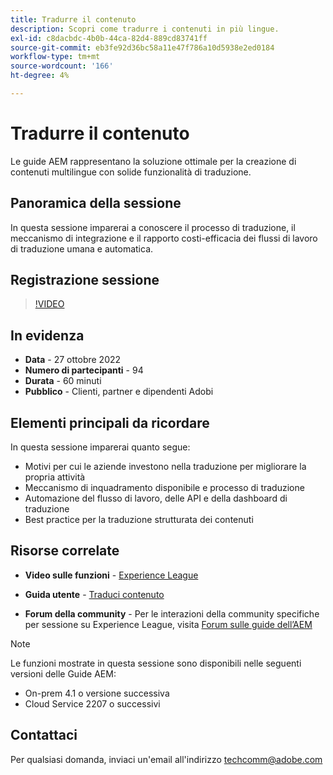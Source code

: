 ```yaml
---
title: Tradurre il contenuto
description: Scopri come tradurre i contenuti in più lingue.
exl-id: c8dacbdc-4b0b-44ca-82d4-889cd83741ff
source-git-commit: eb3fe92d36bc58a11e47f786a10d5938e2ed0184
workflow-type: tm+mt
source-wordcount: '166'
ht-degree: 4%

---
```


# Tradurre il contenuto

Le guide AEM rappresentano la soluzione ottimale per la creazione di contenuti multilingue con solide funzionalità di traduzione.

## Panoramica della sessione

In questa sessione imparerai a conoscere il processo di traduzione, il meccanismo di integrazione e il rapporto costi-efficacia dei flussi di lavoro di traduzione umana e automatica.

## Registrazione sessione

>[!VIDEO](https://video.tv.adobe.com/v/3414140/translation-aem-guides?quality=12&learn=on)

## In evidenza

- **Data** - 27 ottobre 2022
- **Numero di partecipanti** - 94
- **Durata** - 60 minuti
- **Pubblico** - Clienti, partner e dipendenti Adobi

## Elementi principali da ricordare

In questa sessione imparerai quanto segue:
- Motivi per cui le aziende investono nella traduzione per migliorare la propria attività
- Meccanismo di inquadramento disponibile e processo di traduzione
- Automazione del flusso di lavoro, delle API e della dashboard di traduzione
- Best practice per la traduzione strutturata dei contenuti

## Risorse correlate

- **Video sulle funzioni** -  [Experience League](https://experienceleague.adobe.com/docs/experience-manager-guides-learn/videos/advanced-user-guide/overview.html?lang=en)

- **Guida utente** - [Traduci contenuto](https://help.adobe.com/en_US/xml-documentation-for-adobe-experience-manager/index.html#t=DXML-master-map%2Ftranslation.html)

- **Forum della community** - Per le interazioni della community specifiche per sessione su Experience League, visita [Forum sulle guide dell’AEM](https://experienceleaguecommunities.adobe.com/t5/experience-manager-guides/bd-p/xml-documentation-discussions)

>[!NOTE]
>
> Le funzioni mostrate in questa sessione sono disponibili nelle seguenti versioni delle Guide AEM:
> - On-prem 4.1 o versione successiva
> - Cloud Service 2207 o successivi

## Contattaci

Per qualsiasi domanda, inviaci un&#39;email all&#39;indirizzo <techcomm@adobe.com>
